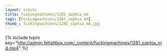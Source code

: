 ```yaml
--- 
layout: sieutv
title: fuckingmachines/1281_sophia_md
tags: [fuckingmachines/1281_sophia_md]
thumb_: fuckingmachines/1281_sophia_md.jpg
---
```

{% include tvpro key="http://admin.fetishbox.com/_content/fuckingmachines/1281_sophia_md.mp4" %} 
